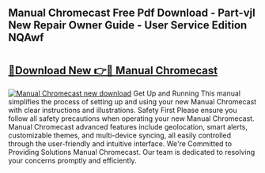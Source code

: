 ## Manual Chromecast Free Pdf Download - Part-vjl New Repair Owner Guide - User Service Edition NQAwf

# <h2><a href="http://bc31143.oget.top/?id=Manual+Chromecast">🔗Download New 👉🔴 Manual Chromecast</a></h2>

[![Manual Chromecast new download](https://i.imgur.com/5g1atiW.png)](http://bc31143.oget.top/?id=Manual+Chromecast)
Get Up and Running This manual simplifies the process of setting up and using your new Manual Chromecast with clear instructions and illustrations. Safety First Please ensure you follow all safety precautions when operating your new Manual Chromecast. Manual Chromecast advanced features include geolocation, smart alerts, customizable themes, and multi-device syncing, all easily controlled through the user-friendly and intuitive interface. We're Committed to Providing Solutions Manual Chromecast. Our team is dedicated to resolving your concerns promptly and efficiently.
